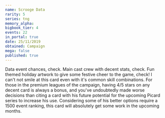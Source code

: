```yaml
---
name: Scrooge Data
rarity: 5
series: tng
memory_alpha:
bigbook_tier: 4
events: 22
in_portal: true
date: 25/11/2019
obtained: Campaign
mega: false
published: true
---
```


Data event chances, check. Main cast crew with decent stats, check. Fun themed holiday artwork to give some festive cheer to the game, check! I can't not smile at this card even with it's common skill combinations. For those in the premium leagues of the campaign, having 4/5 stars on any decent card is always a bonus, and you've undoubtedly made worse decisions than citing a card with his future potential for the upcoming Picard series to increase his use. Considering some of his better options require a 1500 event ranking, this card will absolutely get some work in the upcoming months.
